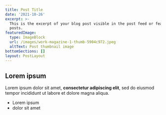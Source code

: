 ```yaml
---
title: Post Title
date: '2021-10-26'
excerpt: >-
  This is the excerpt of your blog post visible in the post feed or featured
  posts.
featuredImage:
  type: ImageBlock
  url: /images/work-magazine-1-thumb-5904c972.jpeg
  altText: Post thumbnail image
bottomSections: []
layout: PostLayout
---
```

## Lorem ipsum

Lorem ipsum dolor sit amet, **consectetur adipiscing elit**, sed do eiusmod tempor incididunt ut labore et dolore magna aliqua.

- Lorem ipsum
- dolor sit amet